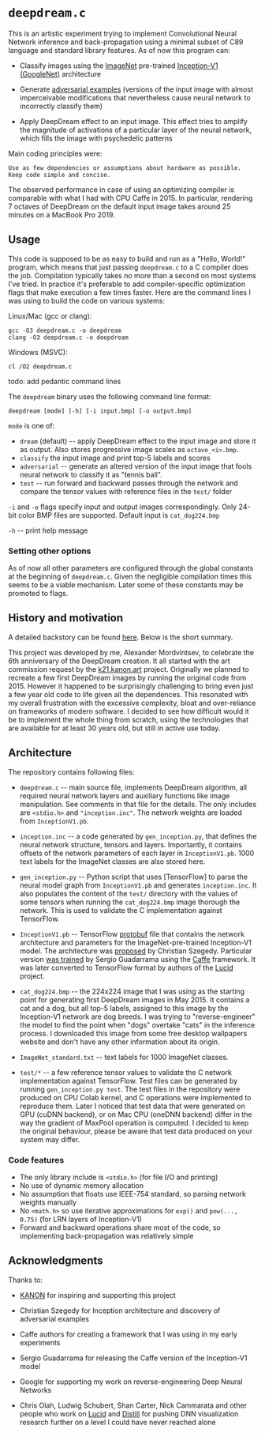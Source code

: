 # `deepdream.c`

This is an artistic experiment trying to implement Convolutional Neural Network inference and back-propagation using a minimal subset of C89 language and standard library features. As of now this program can:

* Classify images using the [ImageNet](https://www.image-net.org/) pre-trained [Inception-V1 (GoogleNet)](https://arxiv.org/abs/1409.4842) architecture

* Generate [adversarial examples](https://arxiv.org/abs/1312.6199) (versions of the input image with almost imperceivable modifications that nevertheless cause neural network to incorrectly classify them)

* Apply DeepDream effect to an input image. This effect tries to amplify the magnitude of activations of a particular layer of the neural network, which fills the image with psychedelic patterns

Main coding principles were:

    Use as few dependencies or assumptions about hardware as possible. Keep code simple and concise.

The observed performance in case of using an optimizing compiler is comparable with what I had with CPU Caffe in 2015. In particular, rendering 7 octaves of DeepDream on the default input image takes around 25 minutes on a MacBook Pro 2019.

## Usage

This code is supposed to be as easy to build and run as a "Hello, World!" program, which means that just passing `deepdream.c` to a C compiler does the job. Compilation typically takes no more than a second on most systems I've tried.
In practice it's preferable to add compiler-specific optimization flags that make execution a few times faster. Here are the command lines I was using to build the code on various systems:

Linux/Mac (gcc or clang):

    gcc -O3 deepdream.c -o deepdream
    clang -O3 deepdream.c -o deepdream

Windows (MSVC):

    cl /O2 deepdream.c

todo: add pedantic command lines

The `deepdream` binary uses the following command line format:

    deepdream [mode] [-h] [-i input.bmp] [-o output.bmp]

`mode` is one of:

* `dream` (default) -- apply DeepDream effect to the input image and store it as output. Also stores progressive image scales as `octave_<i>.bmp`.
* `classify` the input image and print top-5 labels and scores
* `adversarial` -- generate an altered version of the input image that fools neural network to classify it as "tennis ball".
* `test` -- run forward and backward passes through the network and compare the tensor values with reference files in the `test/` folder

`-i` and `-o` flags specify input and output images correspondingly. Only 24-bit color BMP files are supported. Default input is `cat_dog224.bmp`

`-h` -- print help message

### Setting other options

As of now all other parameters are configured through the global constants at the beginning of `deepdream.c`. Given the negligible compilation times this seems to be a viable mechanism. Later some of these constants may be promoted to flags.

## History and motivation 

A detailed backstory can be found [here](https://kanondotart.medium.com/alexander-mordvintsev-deepdream-c-2015-2021-5ba5ab55f6cf). Below is the short summary.

This project was developed by me, Alexander Mordvintsev, to celebrate the 6th anniversary of the DeepDream creation. It all started with the art commission request by the [k21.kanon.art](https://k21.kanon.art/) project. Originally we planned to recreate a few first DeepDream images by running the original code from 2015. However it happened to be surprisingly challenging to bring even just a few year old code to life given all the dependences. This resonated with my overall frustration with the excessive complexity, bloat and over-reliance on frameworks of modern software. I decided to see how difficult would it be to implement the whole thing from scratch, using the technologies that are available for at least 30 years old, but still in active use today.

## Architecture

The repository contains following files:

* `deepdream.c` -- main source file, implements DeepDream algorithm, all required neural network layers and auxiliary functions like image manipulation. See comments in that file for the details. The only includes are `<stdio.h>` and `"inception.inc"`. The network weights are loaded from `InceptionV1.pb`.

* `inception.inc` -- a code generated by `gen_inception.py`, that defines the neural network structure, tensors and layers.
Importantly, it contains offsets of the network parameters of each layer in `InceptionV1.pb`. 1000 text labels for the ImageNet classes are also stored here. 

* `gen_inception.py` -- Python script that uses [TensorFlow] to parse the neural model graph from `InceptionV1.pb` and generates `inception.inc`. It also populates the content of the `test/` directory with the values of some tensors when running the `cat_dog224.bmp` image thorough the network. This is used to validate the C implementation against TensorFlow.

* `InceptionV1.pb` -- TensorFlow [protobuf](https://developers.google.com/protocol-buffers) file that contains the network architecture and parameters for the ImageNet-pre-trained Inception-V1 model. The architecture was [proposed](https://arxiv.org/abs/1409.4842) by Christian Szegedy. Particular version [was trained](https://github.com/BVLC/caffe/tree/master/models/bvlc_googlenet) by Sergio Guadarrama using the [Caffe](https://caffe.berkeleyvision.org/) framework. It was later converted to TensorFlow format by authors of the [Lucid](https://github.com/tensorflow/lucid/blob/master/lucid/modelzoo/caffe_models/InceptionV1.py) project.

* `cat_dog224.bmp` -- the 224x224 image that I was using as the starting point for generating first DeepDream images in May 2015. It contains a cat and a dog, but all top-5 labels, assigned to this image by the Inception-V1 network are dog breeds. I was trying to "reverse-engineer" the model to find the point when "dogs" overtake "cats" in the inference process. I downloaded this image from some free desktop wallpapers website and don't have any other information about its origin. 

* `ImageNet_standard.txt` -- text labels for 1000 ImageNet classes.

* `test/*` -- a few reference tensor values to validate the C network implementation against TensorFlow. Test files can be generated by running `gen_inception.py test`. The test files in the repository were produced on CPU Colab kernel, and C operations were implemented to reproduce them. Later I noticed that test data that were generated on GPU (cuDNN backend), or on Mac CPU (oneDNN backend) differ in the way the gradient of MaxPool operation is computed. I decided to keep the original behaviour, please be aware that test data produced on your system may differ.

### Code features

* The only library include is `<stdio.h>` (for file I/O and printing)
* No use of dynamic memory allocation
* No assumption that floats use IEEE-754 standard, so parsing network weights manually
* No `<math.h>` so use iterative approximations for `exp()` and `pow(..., 0.75)` (for LRN layers of Inception-V1)
* Forward and backward operations share most of the code, so implementing back-propagation was relatively simple


## Acknowledgments

Thanks to:

* [KANON](https://k21.kanon.art/) for inspiring and supporting this project

* Christian Szegedy for Inception architecture and discovery of adversarial examples

* Caffe authors for creating a framework that I was using in my early experiments

* Sergio Guadarrama for releasing the Caffe version of the Inception-V1 model

* Google for supporting my work on reverse-engineering Deep Neural Networks

* Chris Olah, Ludwig Schubert, Shan Carter, Nick Cammarata and other people who work on [Lucid](https://github.com/tensorflow/lucid) and [Distill](https://distill.pub/) for pushing DNN visualization research further on a level I could have never reached alone

